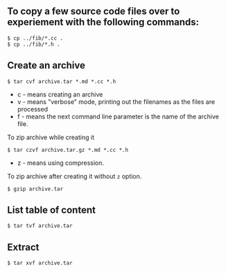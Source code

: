 ## To copy a few source code files over to experiement with the following commands:

```
$ cp ../fib/*.cc .
$ cp ../fib/*.h .
```

## Create an archive

```console
$ tar cvf archive.tar *.md *.cc *.h
```
* c - means creating an archive
* v - means "verbose" mode, printing out the filenames as the files are processed
* f - means the next command line parameter is the name of the archive file.

To zip archive while creating it

```console
$ tar czvf archive.tar.gz *.md *.cc *.h
```
* z - means using compression.

To zip archive after creating it without `z` option.

```console
$ gzip archive.tar
```

## List table of content

```console
$ tar tvf archive.tar
```

## Extract

```console
$ tar xvf archive.tar

```

